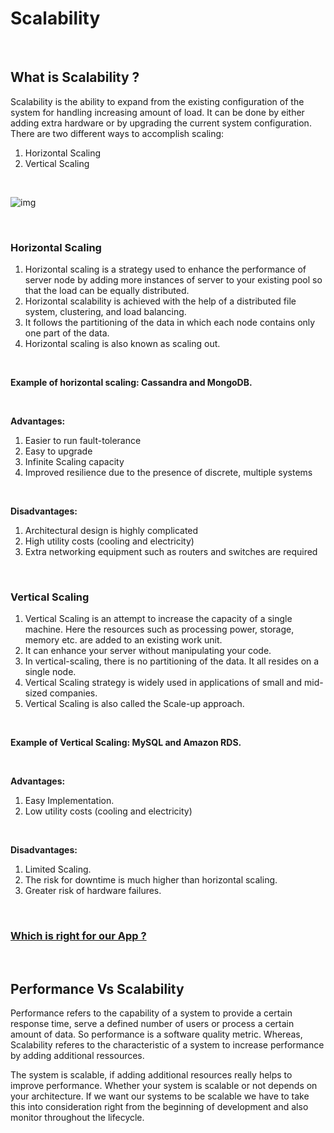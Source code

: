 # Scalability

<br>

## What is Scalability ?
Scalability is the ability to expand from the existing configuration of the system for handling increasing amount of load. It can be done by either adding extra hardware or by upgrading the current system configuration. There are two different ways to accomplish scaling:
1. Horizontal Scaling
2. Vertical Scaling

<br>

![img](https://demo.cloudswitches.com/wp-content/uploads/2019/12/redswitches-blog-scaling-image.jpg)

<br>

### Horizontal Scaling
1. Horizontal scaling is a strategy used to enhance the performance of server node by adding more instances of server to your existing pool so that the load can be equally distributed.
2. Horizontal scalability is achieved with the help of a distributed file system, clustering, and load balancing.
3. It follows the partitioning of the data in which each node contains only one part of the data.
4. Horizontal scaling is also known as scaling out.

<br>

**Example of horizontal scaling: Cassandra and MongoDB.**

<br>

**Advantages:**
1. Easier to run fault-tolerance
2. Easy to upgrade
3. Infinite Scaling capacity
4. Improved resilience due to the presence of discrete, multiple systems

<br>

**Disadvantages:**
1. Architectural design is highly complicated
2. High utility costs (cooling and electricity)
3. Extra networking equipment such as routers and switches are required

<br>

### Vertical Scaling
1. Vertical Scaling is an attempt to increase the capacity of a single machine. Here the resources such as processing power, storage, memory etc. are added to an existing work unit.
2. It can enhance your server without manipulating your code. 
3. In vertical-scaling, there is no partitioning of the data. It all resides on a single node.
4. Vertical Scaling strategy is widely used in applications of small and mid-sized companies.
5. Vertical Scaling is also called the Scale-up approach.

<br>

**Example of Vertical Scaling: MySQL and Amazon RDS.**

<br>

**Advantages:**
1. Easy Implementation.
2. Low utility costs (cooling and electricity)

<br>

**Disadvantages:**
1. Limited Scaling.
2. The risk for downtime is much higher than horizontal scaling.
3. Greater risk of hardware failures.

<br>

### [Which is right for our App ?](https://www.missioncloud.com/blog/horizontal-vs-vertical-scaling-which-is-right-for-your-app)

<br>

## Performance Vs Scalability
Performance refers to the capability of a system to provide a certain response time, serve a defined number of users or process a certain amount of data. So performance is a software quality metric. Whereas, Scalability referes to the characteristic of a system to increase performance by adding additional ressources.

The system is scalable, if adding additional resources really helps to improve performance. Whether your system is scalable or not depends on your architecture. If we want our systems to be scalable we have to take this into consideration right from the beginning of development and also monitor throughout the lifecycle. 


